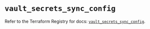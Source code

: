 # `vault_secrets_sync_config`

Refer to the Terraform Registry for docs: [`vault_secrets_sync_config`](https://registry.terraform.io/providers/hashicorp/vault/5.3.0/docs/resources/secrets_sync_config).
